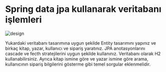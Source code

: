 # Spring data jpa kullanarak veritabanı işlemleri

![design](C:/Users/Merve/OneDrive/Belgeler/GitHub/spring-data-jpa-MerveAltunay/src/main/resources/book_store_design.png)

Yukardaki veritabanı tasarımına uygun şekilde Entity tasarımını yapınız ve birkaç kitap, yazar, kullanıcı ve sipariş yaratınız.
JPA anotasyonlarını cascade ve fecth stratejilerini uygun şekilde kullanınız. Veritabanı olarak H2 kullanabilirsiniz.
Ayrıca kitap ismine göre ve yazar ismine göre arama, kullanıcının sipariş bilgilerini gösterme gibi temel sorgular eklenmelidir.